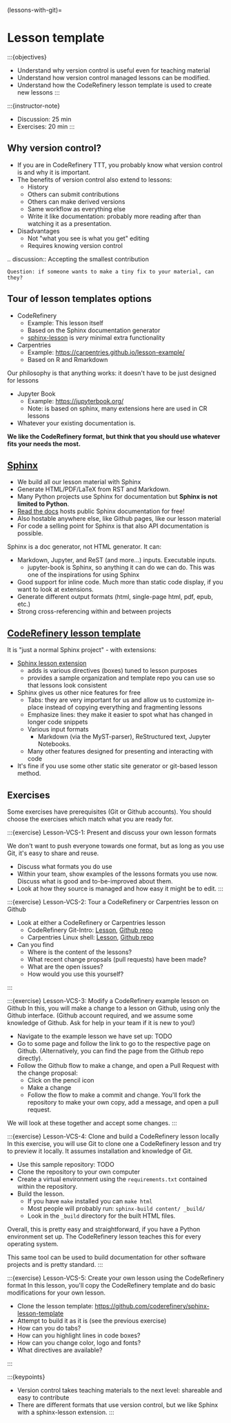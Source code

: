 (lessons-with-git)=

# Lesson template

:::{objectives}
- Understand why version control is useful even for teaching material
- Understand how version control managed lessons can be modified.
- Understand how the CodeRefinery lesson template is used to create new lessons
:::

:::{instructor-note}
- Discussion: 25 min
- Exercises: 20 min
:::


## Why version control?

- If you are in CodeRefinery TTT, you probably know what version
  control is and why it is important.
- The benefits of version control also extend to lessons:
  - History
  - Others can submit contributions
  - Others can make derived versions
  - Same workflow as everything else
  - Write it like documentation: probably more reading after than
    watching it as a presentation.
- Disadvantages
  - Not "what you see is what you get" editing
  - Requires knowing version control

.. discussion:: Accepting the smallest contribution

	Question: if someone wants to make a tiny fix to your material, can they?


## Tour of lesson templates options

- CodeRefinery
  - Example: This lesson itself
  - Based on the Sphinx documentation generator
  - [sphinx-lesson](https://github.com/coderefinery/sphinx-lesson) is
    *very* minimal extra functionality
- Carpentries
  - Example: <https://carpentries.github.io/lesson-example/>
  - Based on R and Rmarkdown

Our philosophy is that anything works: it doesn't have to be just
designed for lessons

- Jupyter Book
  - Example: https://jupyterbook.org/
  - Note: is based on sphinx, many extensions here are used in CR lessons
- Whatever your existing documentation is.

**We like the CodeRefinery format, but think that you should use
whatever fits your needs the most.**


## [Sphinx](https://www.sphinx-doc.org)

- We build all our lesson material with Sphinx
- Generate HTML/PDF/LaTeX from RST and Markdown.
- Many Python projects use Sphinx for documentation but **Sphinx is not limited to Python**.
- [Read the docs](https://readthedocs.org) hosts public Sphinx documentation for free!
- Also hostable anywhere else, like Github pages, like our lesson material
- For code a selling point for Sphinx is that also API documentation
  is possible.

Sphinx is a doc generator, not HTML generator. It can:

- Markdown, Jupyter, and ReST (and more...) inputs.  Executable inputs.
  - jupyter-book is Sphinx, so anything it can do we can do. This was one of the
    inspirations for using Sphinx
- Good support for inline code. Much more than static code display, if
  you want to look at extensions.
- Generate different output formats (html, single-page html, pdf, epub, etc.)
- Strong cross-referencing within and between projects


## [CodeRefinery lesson template](https://github.com/coderefinery/sphinx-lesson-template)

It is "just a normal Sphinx project" - with extensions:
- [Sphinx lesson extension](https://github.com/coderefinery/sphinx-lesson)
  - adds is various directives (boxes) tuned to lesson purposes
  - provides a sample organization and template repo you can use so that lessons look consistent
- Sphinx gives us other nice features for free
  - Tabs: they are very important for us and allow us to customize in-place instead of copying everything and fragmenting lessons
  - Emphasize lines: they make it easier to spot what has changed in longer code snippets
  - Various input formats
    - Markdown (via the MyST-parser), ReStructured text, Jupyter
      Notebooks.
  - Many other features designed for presenting and interacting with code
- It's fine if you use some other static site generator or git-based lesson method.


## Exercises

Some exercises have prerequisites (Git or Github accounts).  You
should choose the exercises which match what you are ready for.

:::{exercise} Lesson-VCS-1: Present and discuss your own lesson formats

We don't want to push everyone towards one format, but as long as you
use Git, it's easy to share and reuse.

- Discuss what formats you do use
- Within your team, show examples of the lessons formats you use
  now.  Discuss what is good and to-be-improved about them.
- Look at how they source is managed and how easy it might be to edit.
:::

:::{exercise} Lesson-VCS-2: Tour a CodeRefinery or Carpentries lesson on Github
- Look at either a CodeRefinery or Carpentries lesson
  - CodeRefinery Git-Intro: [Lesson](https://coderefinery.github.io/git-intro/), [Github repo](https://github.com/coderefinery/git-intro)
  - Carpentries Linux shell: [Lesson](https://swcarpentry.github.io/shell-novice/), [Github repo](https://github.com/swcarpentry/shell-novice/)
- Can you find
  - Where is the content of the lessons?
  - What recent change propsals (pull requests) have been made?
  - What are the open issues?
  - How would you use this yourself?

:::

:::{exercise} Lesson-VCS-3: Modify a CodeRefinery example lesson on Github
In this, you will make a change to a lesson on Github, using only the
Github interface.  (Github account required, and we assume some
knowledge of Github.  Ask for help in your team if it is new to you!)

- Navigate to the example lesson we have set up: TODO
- Go to some page and follow the link to go to the respective page on
  Github. (Alternatively, you can find the page from the Github repo directly).
- Follow the Github flow to make a change, and open a Pull Request
  with the change proposal:
  - Click on the pencil icon
  - Make a change
  - Follow the flow to make a commit and change.  You'll fork the
    repository to make your own copy, add a message, and open a pull
    request.

We will look at these together and accept some changes.
:::


:::{exercise} Lesson-VCS-4: Clone and build a CodeRefinery lesson locally
In this exercise, you will use Git to clone one a CodeRefinery lesson
and try to preview it locally.  It assumes installation and knowledge
of Git.

- Use this sample repository: TODO
- Clone the repository to your own computer
- Create a virtual environment using the ``requirements.txt``
  contained within the repository.
- Build the lesson.
  - If you have `make` installed you can `make html`
  - Most people will probably run: `sphinx-build content/ _build/`
  - Look in the `_build` directory for the built HTML files.

Overall, this is pretty easy and straightforward, if you have a Python
environment set up.  The CodeRefinery lesson teaches this for every
operating system.

This same tool can be used to build documentation for other software
projects and is pretty standard.
:::


:::{exercise} Lesson-VCS-5: Create your own lesson using the CodeRefinery format
In this lesson, you'll copy the CodeRefinery template and do basic
modifications for your own lesson.

- Clone the lesson template:
  https://github.com/coderefinery/sphinx-lesson-template
- Attempt to build it as it is (see the previous exercise)
- How can you do tabs?
- How can you highlight lines in code boxes?
- How can you change color, logo and fonts?
- What directives are available?

:::



:::{keypoints}
- Version control takes teaching materials to the next level:
  shareable and easy to contribute
- There are different formats that use version control, but we like
  Sphinx with a sphinx-lesson extension.
:::
